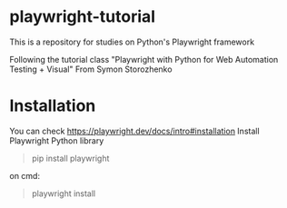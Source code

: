 # playwright-tutorial

This is a repository for studies on Python's Playwright framework

Following the tutorial class "Playwright with Python for Web Automation Testing + Visual"
From Symon Storozhenko

# Installation

You can check https://playwright.dev/docs/intro#installation
Install Playwright Python library

> pip install playwright

on cmd:

> playwright install